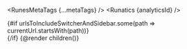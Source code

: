<script>
  import '../app.pcss';
  import { page } from '$app/stores';
  import { Footer, OnThisPage, extract, Sidebar, removeHyphensAndCapitalize, sidebarList } from 'runes-webkit';
  import { RunesMetaTags, deepMerge } from 'runes-meta-tags';
  import Nav from './utils/Nav.svelte';
  import { Runatics } from 'runatics';

  let { children, data } = $props()
  const analyticsId = data.ANALYTICS_ID
  let metaTags = $state(
    $page.data.pageMetaTags
      ? deepMerge($page.data.layoutMetaTags, $page.data.pageMetaTags)
      : data.layoutMetaTags
  );

  let currentUrl = $state($page.url.pathname);
  $effect(() => {
    currentUrl = $page.url.pathname;
    metaTags = $page.data.pageMetaTags
      ? deepMerge($page.data.layoutMetaTags, $page.data.pageMetaTags)
      : data.layoutMetaTags;
  })
  const lis =[
    {name: 'Guide', href: '/guide/svelte-4/getting-started'},
    {name: '3-Tabs', href: '/three-tabs'},
    {name: '3-Tabs-tailwind', href: '/three-tabs-sizebytailwind'},
    {name: 'No-tabs', href: '/no-tabs'},
    {name: 'How to use', href: '/how-to-use'},
  ]
  const brand = {
    name: 'codewithshin.com',
    href: 'https://codewithshin.com',
  }
  const urlsToIncludeSwitcherAndSidebar =['/guide/', '/guide2/', '/how-to-use']
  const siteName = removeHyphensAndCapitalize(__NAME__)
  const twitterUrl = 'https://twitter.com/shinokada'
  const githubUrl = `https://github.com/shinokada/${__NAME__}`

</script>
<RunesMetaTags {...metaTags} />
<Runatics {analyticsId} />

<Nav {lis} {siteName} {twitterUrl} {githubUrl} urlsToIncludeSwitcher={urlsToIncludeSwitcherAndSidebar}/>
<div class="lg:flex">  
{#if urlsToIncludeSwitcherAndSidebar.some(path => currentUrl.startsWith(path))}
  <Sidebar 
  {sidebarList}
  aside_class='fixed inset-0 z-30 flex-none h-full w-64 lg:static lg:h-auto border-e border-gray-200 dark:border-gray-600 lg:overflow-y-visible lg:pt-0 lg:block hidden'
  div_class='fixed top-20 px-2 w-60'
  />
  <div class="relative">
    <OnThisPage {extract} headingSelector="#mainContent > :where(h2, h3)" />
  </div>
{/if}
  {@render children()}
</div>
<Footer {brand} {lis}/>